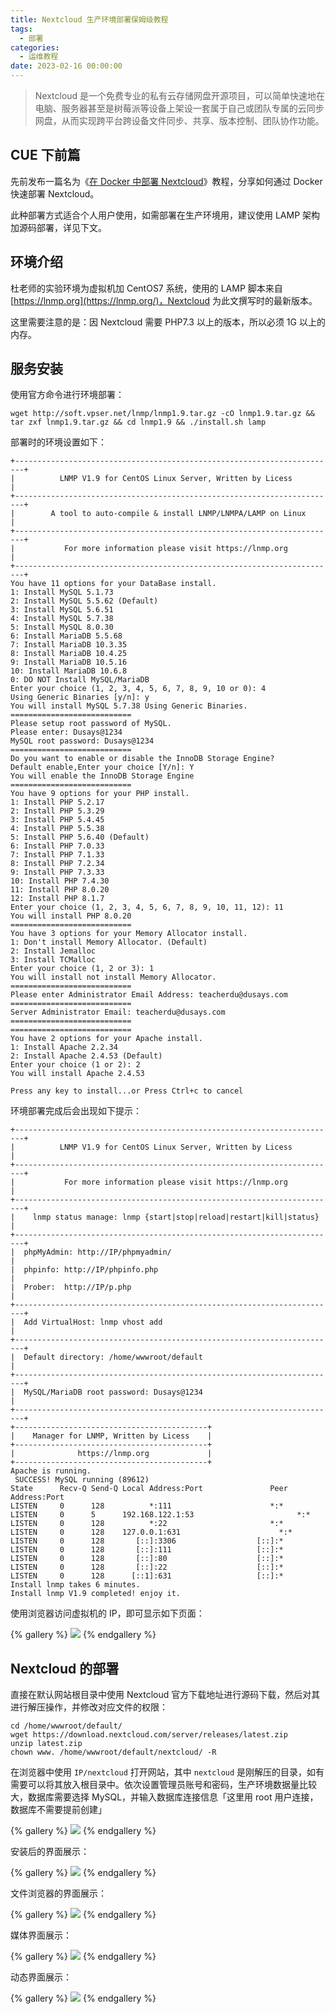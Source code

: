```yaml
---
title: Nextcloud 生产环境部署保姆级教程
tags:
  - 部署
categories:
  - 运维教程
date: 2023-02-16 00:00:00
---
```


> Nextcloud 是一个免费专业的私有云存储网盘开源项目，可以简单快速地在电脑、服务器甚至是树莓派等设备上架设一套属于自己或团队专属的云同步网盘，从而实现跨平台跨设备文件同步、共享、版本控制、团队协作功能。

<!-- more -->

## CUE 下前篇

先前发布一篇名为《[在 Docker 中部署 Nextcloud](https://dusays.com/88/)》教程，分享如何通过 Docker 快速部署 Nextcloud。

此种部署方式适合个人用户使用，如需部署在生产环境用，建议使用 LAMP 架构加源码部署，详见下文。

## 环境介绍

杜老师的实验环境为虚拟机加 CentOS7 系统，使用的 LAMP 脚本来自 [https://lnmp.org](https://lnmp.org/)，Nextcloud 为此文撰写时的最新版本。

这里需要注意的是：因 Nextcloud 需要 PHP7.3 以上的版本，所以必须 1G 以上的内存。

## 服务安装

使用官方命令进行环境部署：

```
wget http://soft.vpser.net/lnmp/lnmp1.9.tar.gz -cO lnmp1.9.tar.gz && tar zxf lnmp1.9.tar.gz && cd lnmp1.9 && ./install.sh lamp
```

部署时的环境设置如下：

```
+------------------------------------------------------------------------+
|          LNMP V1.9 for CentOS Linux Server, Written by Licess          |
+------------------------------------------------------------------------+
|        A tool to auto-compile & install LNMP/LNMPA/LAMP on Linux       |
+------------------------------------------------------------------------+
|           For more information please visit https://lnmp.org           |
+------------------------------------------------------------------------+
You have 11 options for your DataBase install.
1: Install MySQL 5.1.73
2: Install MySQL 5.5.62 (Default)
3: Install MySQL 5.6.51
4: Install MySQL 5.7.38
5: Install MySQL 8.0.30
6: Install MariaDB 5.5.68
7: Install MariaDB 10.3.35
8: Install MariaDB 10.4.25
9: Install MariaDB 10.5.16
10: Install MariaDB 10.6.8
0: DO NOT Install MySQL/MariaDB
Enter your choice (1, 2, 3, 4, 5, 6, 7, 8, 9, 10 or 0): 4
Using Generic Binaries [y/n]: y   
You will install MySQL 5.7.38 Using Generic Binaries.
===========================
Please setup root password of MySQL.
Please enter: Dusays@1234
MySQL root password: Dusays@1234
===========================
Do you want to enable or disable the InnoDB Storage Engine?
Default enable,Enter your choice [Y/n]: Y
You will enable the InnoDB Storage Engine
===========================
You have 9 options for your PHP install.
1: Install PHP 5.2.17
2: Install PHP 5.3.29
3: Install PHP 5.4.45
4: Install PHP 5.5.38
5: Install PHP 5.6.40 (Default)
6: Install PHP 7.0.33
7: Install PHP 7.1.33
8: Install PHP 7.2.34
9: Install PHP 7.3.33
10: Install PHP 7.4.30
11: Install PHP 8.0.20
12: Install PHP 8.1.7
Enter your choice (1, 2, 3, 4, 5, 6, 7, 8, 9, 10, 11, 12): 11
You will install PHP 8.0.20
===========================
You have 3 options for your Memory Allocator install.
1: Don't install Memory Allocator. (Default)
2: Install Jemalloc
3: Install TCMalloc
Enter your choice (1, 2 or 3): 1
You will install not install Memory Allocator.
===========================
Please enter Administrator Email Address: teacherdu@dusays.com
===========================
Server Administrator Email: teacherdu@dusays.com
===========================
===========================
You have 2 options for your Apache install.
1: Install Apache 2.2.34
2: Install Apache 2.4.53 (Default)
Enter your choice (1 or 2): 2
You will install Apache 2.4.53

Press any key to install...or Press Ctrl+c to cancel
```

环境部署完成后会出现如下提示：

```
+------------------------------------------------------------------------+
|          LNMP V1.9 for CentOS Linux Server, Written by Licess          |
+------------------------------------------------------------------------+
|           For more information please visit https://lnmp.org           |
+------------------------------------------------------------------------+
|    lnmp status manage: lnmp {start|stop|reload|restart|kill|status}    |
+------------------------------------------------------------------------+
|  phpMyAdmin: http://IP/phpmyadmin/                                     |
|  phpinfo: http://IP/phpinfo.php                                        |
|  Prober:  http://IP/p.php                                              |
+------------------------------------------------------------------------+
|  Add VirtualHost: lnmp vhost add                                       |
+------------------------------------------------------------------------+
|  Default directory: /home/wwwroot/default                              |
+------------------------------------------------------------------------+
|  MySQL/MariaDB root password: Dusays@1234                              |
+------------------------------------------------------------------------+
+-------------------------------------------+
|    Manager for LNMP, Written by Licess    |
+-------------------------------------------+
|              https://lnmp.org             |
+-------------------------------------------+
Apache is running.
 SUCCESS! MySQL running (89612)
State      Recv-Q Send-Q Local Address:Port               Peer Address:Port              
LISTEN     0      128          *:111                      *:*                  
LISTEN     0      5      192.168.122.1:53                       *:*                  
LISTEN     0      128          *:22                       *:*                  
LISTEN     0      128    127.0.0.1:631                      *:*                  
LISTEN     0      128       [::]:3306                  [::]:*                  
LISTEN     0      128       [::]:111                   [::]:*                  
LISTEN     0      128       [::]:80                    [::]:*                  
LISTEN     0      128       [::]:22                    [::]:*                  
LISTEN     0      128      [::1]:631                   [::]:*                  
Install lnmp takes 6 minutes.
Install lnmp V1.9 completed! enjoy it.
```

使用浏览器访问虚拟机的 IP，即可显示如下页面：

{% gallery %}
![](https://cdn.dusays.com/2023/02/556-1.jpg)
{% endgallery %}

## Nextcloud 的部署


直接在默认网站根目录中使用 Nextcloud 官方下载地址进行源码下载，然后对其进行解压操作，并修改对应文件的权限：

```
cd /home/wwwroot/default/
wget https://download.nextcloud.com/server/releases/latest.zip
unzip latest.zip
chown www. /home/wwwroot/default/nextcloud/ -R
```

在浏览器中使用 `IP/nextcloud` 打开网站，其中 `nextcloud` 是刚解压的目录，如有需要可以将其放入根目录中。依次设置管理员账号和密码，生产环境数据量比较大，数据库需要选择 MySQL，并输入数据库连接信息「这里用 root 用户连接，数据库不需要提前创建」

{% gallery %}
![](https://cdn.dusays.com/2023/02/556-2.jpg)
{% endgallery %}

安装后的界面展示：

{% gallery %}
![](https://cdn.dusays.com/2023/02/556-3.jpg)
{% endgallery %}

文件浏览器的界面展示：

{% gallery %}
![](https://cdn.dusays.com/2023/02/556-4.jpg)
{% endgallery %}

媒体界面展示：

{% gallery %}
![](https://cdn.dusays.com/2023/02/556-5.jpg)
{% endgallery %}

动态界面展示：

{% gallery %}
![](https://cdn.dusays.com/2023/02/556-6.jpg)
{% endgallery %}